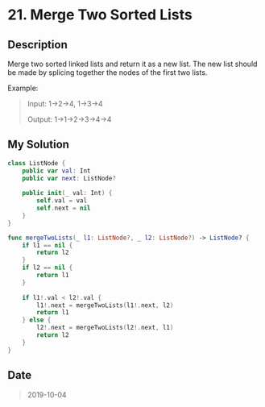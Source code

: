 # 21. Merge Two Sorted Lists

## Description

Merge two sorted linked lists and return it as a new list. The new list should be made by splicing together the nodes of the first two lists.

Example:

> Input: 1->2->4, 1->3->4
> 
> Output: 1->1->2->3->4->4

## My Solution

```swift
class ListNode {
    public var val: Int
    public var next: ListNode?
    
    public init(_ val: Int) {
        self.val = val
        self.next = nil
    }
}

func mergeTwoLists(_ l1: ListNode?, _ l2: ListNode?) -> ListNode? {
    if l1 == nil {
        return l2
    }
    if l2 == nil {
        return l1
    }
    
    if l1!.val < l2!.val {
        l1!.next = mergeTwoLists(l1!.next, l2)
        return l1
    } else {
        l2!.next = mergeTwoLists(l2!.next, l1)
        return l2
    }
}
```

## Date

> 2019-10-04